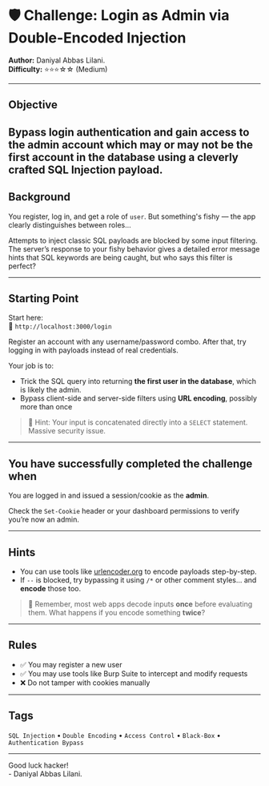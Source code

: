 # 🛡️ Challenge: Login as Admin via Double-Encoded Injection  
**Author:** Daniyal Abbas Lilani.  
**Difficulty:** ⭐⭐⭐☆☆ (Medium)

---

## Objective

Bypass login authentication and gain access to the **admin account** which may or may not be the **first account** in the database using a cleverly crafted SQL Injection payload. 
---

## Background

You register, log in, and get a role of `user`. But something's fishy — the app clearly distinguishes between roles... 

Attempts to inject classic SQL payloads are blocked by some input filtering. The server’s response to your fishy behavior gives a detailed error message hints that SQL keywords are being caught, but who says this filter is perfect?

---

## Starting Point

Start here:  
🔗 `http://localhost:3000/login`

Register an account with any username/password combo. After that, try logging in with payloads instead of real credentials.

Your job is to:
- Trick the SQL query into returning **the first user in the database**, which is likely the admin.
- Bypass client-side and server-side filters using **URL encoding**, possibly more than once

> 🧠 Hint: Your input is concatenated directly into a `SELECT` statement. Massive security issue. 

---

## You have successfully completed the challenge when

You are logged in and issued a session/cookie as the **admin**.

Check the `Set-Cookie` header or your dashboard permissions to verify you’re now an admin.

---

## Hints

- You can use tools like [urlencoder.org](https://www.urlencoder.org/) to encode payloads step-by-step.
- If `--` is blocked, try bypassing it using `/*` or other comment styles... and **encode** those too.

> 🧠 Remember, most web apps decode inputs **once** before evaluating them. What happens if you encode something **twice**?

---

## Rules

- ✅ You may register a new user  
- ✅ You may use tools like Burp Suite to intercept and modify requests    
- ❌ Do not tamper with cookies manually   

---

## Tags

`SQL Injection` • `Double Encoding` • `Access Control` • `Black-Box` • `Authentication Bypass`

---


Good luck hacker!  
\- Daniyal Abbas Lilani.
